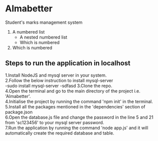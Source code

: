 # Almabetter
Student's marks management system
1. A numbered list
   - A nested numbered list
   - Which is numbered
2. Which is numbered
## Steps to run the application in localhost
1.Install NodeJS and mysql server in your system.<br>
2.Follow the below instruction to install mysql-server<br>
   -sudo install mysql-server
   -sdfasd
3.Clone the repo.<br>
4.Open the terminal and go to the main directory of the project i.e. 'Almabetter'.<br>
4.Initialise the project by running the command 'npm init' in the terminal.<br>
5.Install all the packages mentioned in the 'dependencies' section of package.json <br>
6.Open the database.js file and change the password in the line 5 and 21 from 'sc123456' to your mysql server password.<br>
7.Run the application by running the command 'node app.js' and it will automatically create the required database and table.<br>
